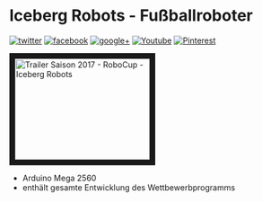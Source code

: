 # Iceberg Robots - Fußballroboter
<!-- social media buttons -->
[![twitter](http://i.imgur.com/tXSoThF.png)](https://twitter.com/IcebergRobots)
[![facebook](http://i.imgur.com/P3YfQoD.png)](http://fb.me/IcebergRobots)
[![google+](http://i.imgur.com/yCsTjba.png)](https://plus.google.com/u/3/b/109426662916227593178/109426662916227593178)
[![Youtube](YoutubeIcon)](https://www.youtube.com/channel/UCmyW6OYBXdUCqKvd90pjqyw)
[![Pinterest](PinterestIcon)](https://de.pinterest.com/icebergrobots/pins/)

<a href="http://www.youtube.com/watch?feature=player_embedded&v=zeHY6BJ-jss" target="_blank">
<img src="http://img.youtube.com/vi/zeHY6BJ-jss/0.jpg" alt="Trailer Saison 2017 - RoboCup - Iceberg Robots" width="240" height="180" border="10" /></a>

* Arduino Mega 2560
* enthält gesamte Entwicklung des Wettbewerbprogramms

